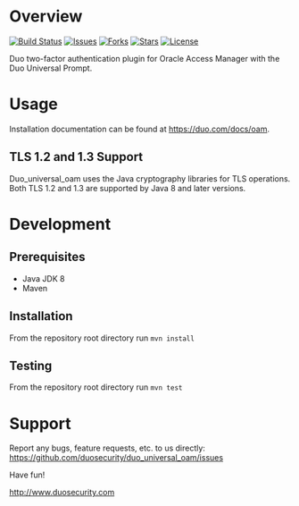 # Overview

[![Build Status](https://github.com/duosecurity/duo_universal_oam/workflows/Build%20and%20Test%20with%20Maven/badge.svg)](https://github.com/duosecurity/duo_universal_oam/actions)
[![Issues](https://img.shields.io/github/issues/duosecurity/duo_universal_oam)](https://github.com/duosecurity/duo_universal_oam/issues)
[![Forks](https://img.shields.io/github/forks/duosecurity/duo_universal_oam)](https://github.com/duosecurity/duo_universal_oam/network/members)
[![Stars](https://img.shields.io/github/stars/duosecurity/duo_universal_oam)](https://github.com/duosecurity/duo_universal_oam/stargazers)
[![License](https://img.shields.io/badge/License-View%20License-orange)](https://github.com/duosecurity/duo_universal_oam/blob/master/LICENSES/BSD-3-Clause.txt)

Duo two-factor authentication plugin for Oracle Access Manager with the Duo Universal Prompt.

# Usage

Installation documentation can be found at <https://duo.com/docs/oam>.

## TLS 1.2 and 1.3 Support

Duo_universal_oam uses the Java cryptography libraries for TLS operations. Both TLS 1.2 and 1.3 are supported by Java 8 and later versions.

# Development
## Prerequisites
 - Java JDK 8
 - Maven

## Installation
From the repository root directory run `mvn install`

## Testing
From the repository root directory run `mvn test`

# Support

Report any bugs, feature requests, etc. to us directly:
<https://github.com/duosecurity/duo_universal_oam/issues>

Have fun!

<http://www.duosecurity.com>
